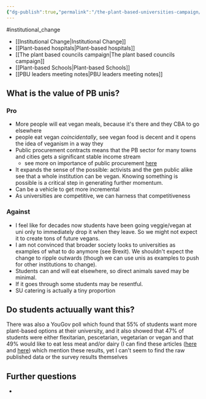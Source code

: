 ```yaml
---
{"dg-publish":true,"permalink":"/the-plant-based-universities-campaign/","tags":["#institutional_change"],"created":"2025-10-23T17:42:41.602+01:00","updated":"2025-10-23T18:06:08.605+01:00"}
---
```


#institutional_change 

- [[Institutional Change\|Institutional Change]]
- [[Plant-based hospitals\|Plant-based hospitals]]
- [[The plant based councils campaign\|The plant based councils campaign]]
- [[Plant-based Schools\|Plant-based Schools]]
- [[PBU leaders meeting notes\|PBU leaders meeting notes]] 
## What is the value of PB unis?
### Pro
- More people will eat vegan meals, because it's there and they CBA to go elsewhere
- people eat vegan *coincidentally*, see vegan food is decent and it opens the idea of veganism in a way they 
- Public procurement contracts means that the PB sector for many towns and cities gets a significant stable income stream
	- see more on importance of public procurement [here](https://calf.law/factsheets/publicprocurement)
- It expands the sense of the possible: activists and the gen public alike see that a whole institution can be vegan. Knowing something is possible is a critical step in generating further momentum.
- Can be a vehicle to get more incremental
- As universities are competitive, we can harness that competitiveness

### Against
- I feel like for decades now students have been going veggie/vegan at uni only to immediately drop it when they leave. So we might not expect it to create tons of future vegans.
- I am not convinced that broader society looks to universities as examples of what to do anymore (see Brexit). We shouldn't expect the change to ripple outwards (though we can use unis as examples to push for other institutions to change).
- Students can and will eat elsewhere, so direct animals saved may be minimal.
- If it goes through some students may be resentful.
- SU catering is actually a tiny proportion

## Do students actuually want this?
There was also a YouGov poll which found that 55% of students want more plant-based options at their university, and it also showed that 47% of students were either flexitarian, pescetarian, vegetarian or vegan and that 49% would like to eat less meat and/or dairy (I can find these articles ([here](https://plantbasednews.org/lifestyle/students-rate-universitys-vegan-meal/) and [here](https://www.tuco.ac.uk/insight/news-opinion/unive-website-launched-students-rate-their-universitys-vegan-meals-new-poll)) which mention these results, yet I can't seem to find the raw published data or the survey results themselves
## Further questions
- 